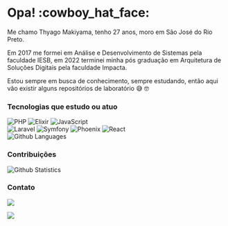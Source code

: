 
<h1>Opa! :cowboy_hat_face: </h1>

Me chamo Thyago Makiyama, tenho 27 anos, moro em São José do Rio Preto.

Em 2017 me formei em Análise e Desenvolvimento de Sistemas pela faculdade IESB, em 2022 terminei minha pós graduação em Arquitetura de Soluções Digitais pela faculdade Impacta.

Estou sempre em busca de conhecimento, sempre estudando, então aqui vão existir alguns repositórios de laboratório :sweat_smile: :nerd_face:

### Tecnologias que estudo ou atuo
![PHP](https://img.shields.io/badge/-PHP-05122A?style=flat&color=green)&nbsp;![Elixir](https://img.shields.io/badge/-Elixir-05122A?style=flat&color=green)&nbsp;![JavaScript](https://img.shields.io/badge/-JavaScript-05122A?style=flat&color=green)&nbsp;  
![Laravel](https://img.shields.io/badge/-Laravel-05122A?style=flat&color=orange)&nbsp;![Symfony](https://img.shields.io/badge/-Symfony-05122A?style=flat&color=orange)&nbsp;![Phoenix](https://img.shields.io/badge/-Phoenix-05122A?style=flat&color=orange)&nbsp;![React](https://img.shields.io/badge/-React-05122A?style=flat&color=orange)&nbsp;  
![Github Languages](https://github-readme-stats.vercel.app/api/top-langs/?username=thyagomakiyama&layout=compact&count_private=true)

### Contribuições
![Github Statistics](https://github-readme-stats.vercel.app/api/?username=thyagomakiyama&count_private=true&show_icons=true)&nbsp;&nbsp;


### Contato

<p align="letf">

<a href="linkedin.com/in/thyago-makiyama-590b6b138"><img src="https://img.shields.io/badge/-LinkedIn-0077B5?style=flat&logo=Linkedin&logoColor=white"/></a>

<a href="https://www.instagram.com/thyagom10"><img src="https://img.shields.io/badge/-Instagram-E4405F?style=flat&logo=instagram&logoColor=white"/></a>

</p>
